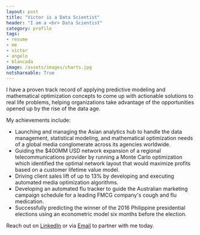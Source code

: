 ```yaml
---
layout: post
title: "Victor is a Data Scientist"
header: "I am a <br> Data Scientist" 
category: profile
tags: 
- resume 
- me 
- victor 
- angelo 
- blancada
image: /assets/images/charts.jpg
notshareable: True
---
```


I have a proven track record of applying predictive modeling and mathematical optimization concepts to come up with actionable solutions to real life problems, helping organizations take advantage of the opportunities opened up by the rise of the data age.

My achievements include:

- Launching and managing the Asian analytics hub to handle the data management, statistical modeling, and mathematical optimization needs of a global media conglomerate across its agencies worldwide.
- Guiding the $400MM USD network expansion of a regional telecommunications provider by running a Monte Carlo optimization which identified the optimal network layout that would maximize profits based on a customer lifetime value model.
- Driving client sales lift of up to 13% by developing and executing automated media optimization algorithms.
- Developing an automated flu tracker to guide the Australian marketing campaign schedule for a leading FMCG company's cough and flu medication.
- Successfully predicting the winner of the 2016 Philippine presidential elections using an econometric model six months before the election.

Reach out on [LinkedIn](https://www.linkedin.com/in/geloblancada/) or via [Email](mailto:naturalproblemsolver@gmail.com) to partner with me today.
